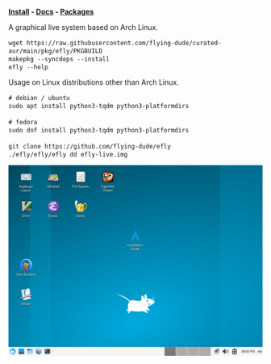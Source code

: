 **[Install](https://github.com/flying-dude/efly/blob/main/docs/README.md#install-efly-command-using-pkgbuild) -
[Docs](docs/README.md) - [Packages](https://github.com/flying-dude/curated-aur)**

A graphical live system based on Arch Linux.

```
wget https://raw.githubusercontent.com/flying-dude/curated-aur/main/pkg/efly/PKGBUILD
makepkg --syncdeps --install
efly --help
```

Usage on Linux distributions other than Arch Linux.

```
# debian / ubuntu
sudo apt install python3-tqdm python3-platformdirs

# fedora
sudo dnf install python3-tqdm python3-platformdirs

git clone https://github.com/flying-dude/efly
./efly/efly/efly dd efly-live.img
```

![Efly Linux Live](data/screenshot.png)
